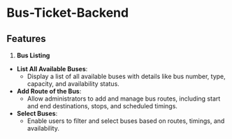 # Bus-Ticket-Backend

## Features
1. **Bus Listing**
- **List All Available Buses**:
  - Display a list of all available buses with details like bus number, type, capacity, and availability status.
- **Add Route of the Bus**:
  - Allow administrators to add and manage bus routes, including start and end destinations, stops, and scheduled timings.
- **Select Buses**:
  - Enable users to filter and select buses based on routes, timings, and availability.
